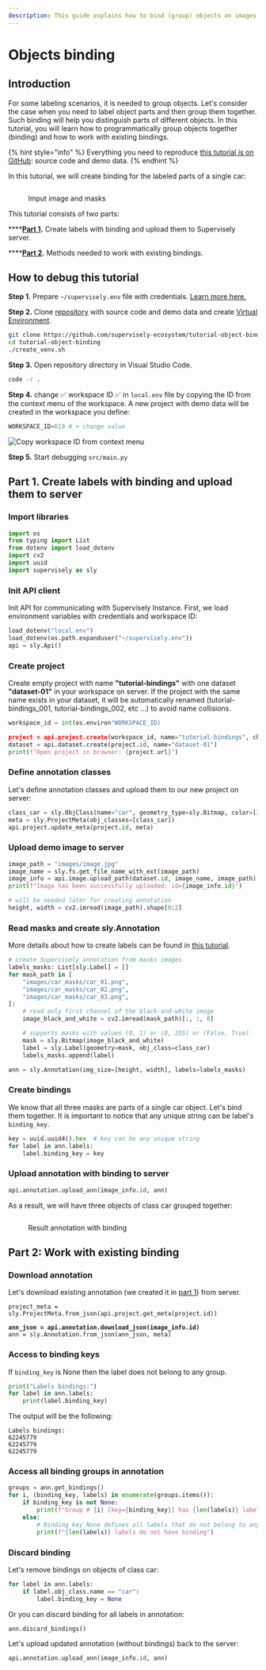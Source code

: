 ```yaml
---
description: This guide explains how to bind (group) objects on images
---
```


# Objects binding

## Introduction

For some labeling scenarios, it is needed to group objects. Let's consider the case when you need to label object parts and then group them together. Such binding will help you distinguish parts of different objects. In this tutorial, you will learn how to programmatically group objects together (binding) and how to work with existing bindings.

{% hint style="info" %}
Everything you need to reproduce [this tutorial is on GitHub](https://github.com/supervisely-ecosystem/tutorial-object-binding): source code and demo data.
{% endhint %}

In this tutorial, we will create binding for the labeled parts of a single car:

<figure><img src="https://user-images.githubusercontent.com/12828725/193514807-3769b26a-bca5-4200-9698-a31117e0c280.gif" alt=""><figcaption><p>Imput image and masks</p></figcaption></figure>

This tutorial consists of two parts:

****[**Part 1**](objects-binding.md#part-1.-create-labels-with-binding-and-upload-them-to-server)**.** Create labels with binding and upload them to Supervisely server.&#x20;

****[**Part 2**](objects-binding.md#part-2-work-with-existing-binding)**.** Methods needed to work with existing bindings.

## How to debug this tutorial

**Step 1.** Prepare  `~/supervisely.env` file with credentials. [Learn more here.](../getting-started/basics-of-authentication.md#use-.env-file-recommended)

**Step 2.** Clone [repository](https://github.com/supervisely-ecosystem/tutorial-object-binding) with source code and demo data and create [Virtual Environment](https://docs.python.org/3/library/venv.html).

```bash
git clone https://github.com/supervisely-ecosystem/tutorial-object-binding
cd tutorial-object-binding
./create_venv.sh
```

**Step 3.** Open repository directory in Visual Studio Code.&#x20;

```bash
code -r .
```

**Step 4.**   change ✅ workspace ID ✅ in `local.env` file by copying the ID from the context menu of the workspace. A new project with demo data will be created in the workspace you define:

```python
WORKSPACE_ID=619 # ⬅️ change value
```

![Copy workspace ID from context menu](https://user-images.githubusercontent.com/12828725/181572645-f042c4d0-fcb5-48db-bf11-b74b3c37e031.gif)

**Step 5.** Start debugging `src/main.py`&#x20;

## **Part 1.** Create labels with binding and upload them to server

### Import libraries

```python
import os
from typing import List
from dotenv import load_dotenv
import cv2
import uuid
import supervisely as sly
```

### Init API client

Init API for communicating with Supervisely Instance. First, we load environment variables with credentials and workspace ID:

```python
load_dotenv("local.env")
load_dotenv(os.path.expanduser("~/supervisely.env"))
api = sly.Api()
```

### Create project

Create empty project with name **"tutorial-bindings"** with one dataset **"dataset-01"** in your workspace on server. If the project with the same name exists in your dataset, it will be automatically renamed (tutorial-bindings\_001, tutorial-bindings\_002, etc ...) to avoid name collisions.&#x20;

```python
workspace_id = int(os.environ"WORKSPACE_ID)

project = api.project.create(workspace_id, name="tutorial-bindings", change_name_if_conflict=True)
dataset = api.dataset.create(project.id, name="dataset-01")
print(f"Open project in browser: {project.url}")
```

### Define annotation classes

Let's define annotation classes and upload them to our new project on server:

```python
class_car = sly.ObjClass(name="car", geometry_type=sly.Bitmap, color=[255, 0, 255])
meta = sly.ProjectMeta(obj_classes=[class_car])
api.project.update_meta(project.id, meta)
```

### Upload demo image to server

```python
image_path = "images/image.jpg"
image_name = sly.fs.get_file_name_with_ext(image_path)
image_info = api.image.upload_path(dataset.id, image_name, image_path)
print(f"Image has been successfully uploaded: id={image_info.id}")

# will be needed later for creating annotation
height, width = cv2.imread(image_path).shape[0:2]
```

### Read masks and create sly.Annotation

More details about how to create labels can be found in [this tutorial](../getting-started/python-sdk-tutorials/spatial-labels.md).

```python
# create Supervisely annotation from masks images
labels_masks: List[sly.Label] = []
for mask_path in [
    "images/car_masks/car_01.png",
    "images/car_masks/car_02.png",
    "images/car_masks/car_03.png",
]:
    # read only first channel of the black-and-white image
    image_black_and_white = cv2.imread(mask_path)[:, :, 0]

    # supports masks with values (0, 1) or (0, 255) or (False, True)
    mask = sly.Bitmap(image_black_and_white)
    label = sly.Label(geometry=mask, obj_class=class_car)
    labels_masks.append(label)

ann = sly.Annotation(img_size=[height, width], labels=labels_masks)
```

### Create bindings

We know that all three masks are parts of a single car object. Let's bind them together. It is important to notice that any unique string can be label's `binding_key`.

```python
key = uuid.uuid4().hex  # key can be any unique string
for label in ann.labels:
    label.binding_key = key
```

### Upload annotation with binding to server

```python
api.annotation.upload_ann(image_info.id, ann)
```

As a result, we will have three objects of class car grouped together:

<figure><img src="https://user-images.githubusercontent.com/12828725/193523881-009c8550-0f8d-4300-8b19-5d04a07ec787.gif" alt=""><figcaption><p>Result annotation with binding</p></figcaption></figure>

## Part 2: Work with existing binding

### Download annotation

Let's download existing annotation (we created it in [part 1](objects-binding.md#part-1.-create-labels-with-binding-and-upload-them-to-server)) from server.

<pre class="language-python"><code class="lang-python">project_meta = sly.ProjectMeta.from_json(api.project.get_meta(project.id))
<strong>
</strong><strong>ann_json = api.annotation.download_json(image_info.id)
</strong>ann = sly.Annotation.from_json(ann_json, meta)</code></pre>

### Access to binding keys

If `binding_key` is None then the label does not belong to any group.

```python
print("Labels bindings:")
for label in ann.labels:
    print(label.binding_key)
```

The output will be the following:

```
Labels bindings:
62245779
62245779
62245779
```

### Access all binding groups in annotation

```python
groups = ann.get_bindings()
for i, (binding_key, labels) in enumerate(groups.items()):
    if binding_key is not None:
        print(f"Group # {i} [key={binding_key}] has {len(labels)} labels")
    else:
        # Binding key None defines all labels that do not belong to any binding group
        print(f"{len(labels)} labels do not have binding")
```

### Discard binding

Let's remove bindings on objects of class car:

```python
for label in ann.labels:
    if label.obj_class.name == "car":
        label.binding_key = None
```

Or you can discard binding for all labels in annotation:

```python
ann.discard_bindings()
```

Let's upload updated annotation (without bindings) back to the server:

```python
api.annotation.upload_ann(image_info.id, ann)
```
